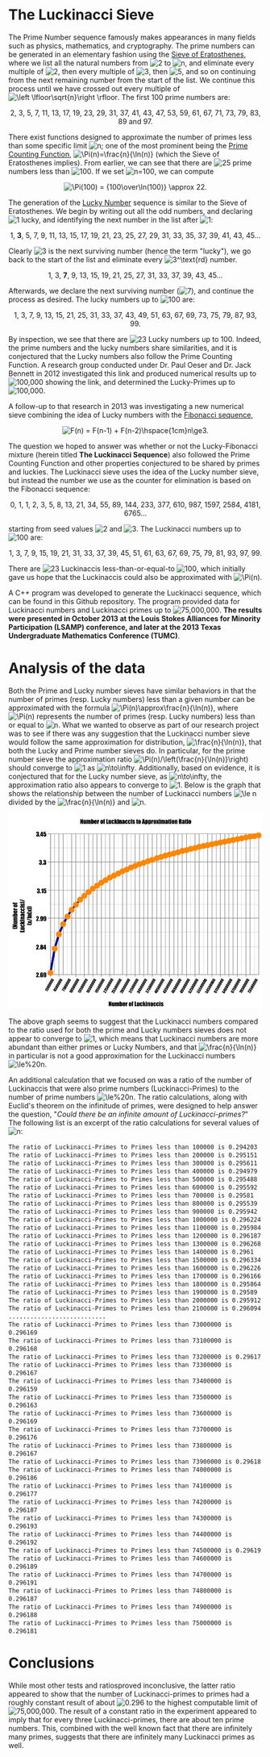 # The Luckinacci Sieve

The Prime Number sequence famously makes appearances in many fields such as physics, mathematics, and cryptography. The prime numbers can be generated in an elementary fashion using the <a href="http://mathworld.wolfram.com/SieveofEratosthenes.html" target="_blank">Sieve of Eratosthenes</a>, where we list all the natural numbers from <img src="https://latex.codecogs.com/gif.latex?2" title="2" /> to <img src="https://latex.codecogs.com/gif.latex?n" title="n" />, and eliminate every multiple of <img src="https://latex.codecogs.com/gif.latex?2" title="2" />, then every multiple of <img src="https://latex.codecogs.com/gif.latex?3" title="3" />, then <img src="https://latex.codecogs.com/gif.latex?5" title="5" />, and so on continuing from the next remaining number from the start of the list. We continue this process until we have crossed out every multiple of <img src="https://latex.codecogs.com/gif.latex?\left&space;\lfloor\sqrt{n}\right&space;\rfloor" title="\left \lfloor\sqrt{n}\right \rfloor" />. The first 100 prime numbers are:

<p align="center">2, 3, 5, 7, 11, 13, 17, 19, 23, 29, 31, 37, 41, 43, 47, 53, 59, 61, 67, 71, 73, 79, 83, 89 and 97.</p>

There exist functions designed to approximate the number of primes less than some specific limit <img src="https://latex.codecogs.com/gif.latex?n" title="n" />; one of the most prominent being the <a href="http://mathworld.wolfram.com/PrimeCountingFunction.html" target="_blank">Prime Counting Function</a>, <img src="https://latex.codecogs.com/gif.latex?\Pi(n)=\frac{n}{\ln(n)}" title="\Pi(n)=\frac{n}{\ln(n)}" /> (which the Sieve of Eratosthenes implies). From earlier, we can see that there are <img src="https://latex.codecogs.com/gif.latex?25" title="25" /> prime numbers less than <img src="https://latex.codecogs.com/gif.latex?100" title="100" />. If we set <img src="https://latex.codecogs.com/gif.latex?n=100" title="n=100" />, we can compute <p align="center"><img src="https://latex.codecogs.com/gif.latex?\Pi(100)&space;=&space;{100\over\ln(100)}&space;\approx&space;22." title="\Pi(100) = {100\over\ln(100)} \approx 22." /></p>

The generation of the <a href="http://mathworld.wolfram.com/LuckyNumber.html" target="_blank">Lucky Number</a> sequence is similar to the Sieve of Eratosthenes. We begin by writing out all the odd numbers, and declaring <img src="https://latex.codecogs.com/gif.latex?1" title="1" /> lucky, and identifying the next number in the list after <img src="https://latex.codecogs.com/gif.latex?1" title="1" />:

<p align="center">1, <strong>3</strong>, 5, 7, 9, 11, 13, 15, 17, 19, 21, 23, 25, 27, 29, 31, 33, 35, 37, 39, 41, 43, 45...</p>

Clearly <img src="https://latex.codecogs.com/gif.latex?3" title="3" /> is the next surviving number (hence the term "lucky"), we go back to the start of the list and eliminate every <img src="https://latex.codecogs.com/gif.latex?3^\text{rd}" title="3^\text{rd}" /> number. 

<p align="center">1, 3, <strong>7</strong>, 9, 13, 15, 19, 21, 25, 27, 31, 33, 37, 39, 43, 45...</p>

Afterwards, we declare the next surviving number (<img src="https://latex.codecogs.com/gif.latex?7" title="7" />), and continue the process as desired. The lucky numbers up to <img src="https://latex.codecogs.com/gif.latex?100" title="100" /> are:

<p align="center">1, 3, 7, 9, 13, 15, 21, 25, 31, 33, 37, 43, 49, 51, 63, 67, 69, 73, 75, 79, 87, 93, 99.</p>

By inspection, we see that there are <img src="https://latex.codecogs.com/gif.latex?23" title="23" /> Lucky numbers up to 100. Indeed, the prime numbers and the lucky numbers share similarities, and it is conjectured that the Lucky numbers also follow the Prime Counting Function. A research group conducted under Dr. Paul Oeser and Dr. Jack Bennett in 2012 investigated this link and produced numerical results up to <img src="https://latex.codecogs.com/gif.latex?100,000" title="100,000" /> showing the link, and determined the Lucky-Primes up to <img src="https://latex.codecogs.com/gif.latex?100,000" title="100,000" />.

A follow-up to that research in 2013 was investigating a new numerical sieve combining the idea of Lucky numbers with the <a href="http://mathworld.wolfram.com/FibonacciNumber.html">Fibonacci sequence</a>,

<p align="center"><img src="https://latex.codecogs.com/gif.latex?F(n)&space;=&space;F(n-1)&space;&plus;&space;F(n-2)\hspace{1cm}n\ge3." title="F(n) = F(n-1) + F(n-2)\hspace{1cm}n\ge3." /></p>

The question we hoped to answer was whether or not the Lucky-Fibonacci mixture (herein titled <strong>The Luckinacci Sequence</strong>) also followed the Prime Counting Function and other properties conjectured to be shared by primes and luckies. The Luckinacci sieve uses the idea of the Lucky number sieve, but instead the number we use as the counter for elimination is based on the Fibonacci sequence:

<p align="center">0, 1, 1, 2, 3, 5, 8, 13, 21, 34, 55, 89, 144, 233, 377, 610, 987, 1597, 2584, 4181, 6765...</p>

starting from seed values <img src="https://latex.codecogs.com/gif.latex?2" title="2" /> and <img src="https://latex.codecogs.com/gif.latex?3" title="3" />. The Luckinacci numbers up to <img src="https://latex.codecogs.com/gif.latex?100" title="100" /> are:

<p align="center">1, 3, 7, 9, 15, 19, 21, 31, 33, 37, 39, 45, 51, 61, 63, 67, 69, 75, 79, 81, 93, 97, 99.</p>

There are <img src="https://latex.codecogs.com/gif.latex?23" title="23" /> Luckinaccis less-than-or-equal-to <img src="https://latex.codecogs.com/gif.latex?100" title="100" />, which initially gave us hope that the Luckinaccis could also be approximated with <img src="https://latex.codecogs.com/gif.latex?\Pi(n)" title="\Pi(n)" />.

A C++ program was developed to generate the Luckinacci sequence, which can be found in this Github repository. The program provided data for Luckinacci numbers and Luckinacci primes up to <img src="https://latex.codecogs.com/gif.latex?75,000,000" title="75,000,000" />. <strong>The results were presented in October 2013 at the Louis Stokes Alliances for Minority Participation (LSAMP) conference, and later at the 2013 Texas Undergraduate Mathematics Conference (TUMC)</strong>.

# Analysis of the data

Both the Prime and Lucky number sieves have similar behaviors in that the number of primes (resp. Lucky numbers) 
less than a given number can be approximated with the formula <img src="https://latex.codecogs.com/gif.latex?\Pi(n)\approx\frac{n}{\ln(n)}" title="\Pi(n)\approx\frac{n}{\ln(n)}" />, where <img src="https://latex.codecogs.com/gif.latex?\Pi(n)" title="\Pi(n)" /> represents the number of primes (resp. Lucky numbers) less than or equal to <img src="https://latex.codecogs.com/gif.latex?n" title="n" />. What we wanted to observe as part of our research project was to see if there was any suggestion that the Luckinacci number sieve would follow the same approximation for distribution, <img src="https://latex.codecogs.com/gif.latex?\frac{n}{\ln(n)}" title="\frac{n}{\ln(n)}" />, that both the Lucky and Prime number sieves do. In particular, for the prime number sieve the approximation ratio <img src="https://latex.codecogs.com/gif.latex?\Pi(n)/\left(\frac{n}{\ln(n)}\right)" title="\Pi(n)/\left(\frac{n}{\ln(n)}\right)" /> should converge to <img src="https://latex.codecogs.com/gif.latex?1" title="1" /> as <img src="https://latex.codecogs.com/gif.latex?n\to\infty" title="n\to\infty" />. Additionally, based on evidence, it is conjectured that for the Lucky number sieve, as <img src="https://latex.codecogs.com/gif.latex?n\to\infty" title="n\to\infty" />, the approximation ratio also appears to converge to <img src="https://latex.codecogs.com/gif.latex?1" title="1" />. Below is the graph that shows the relationship between the number of Luckinacci numbers <img src="https://latex.codecogs.com/gif.latex?\le%20n" title="\le n" /> divided by the <img src="https://latex.codecogs.com/gif.latex?\frac{n}{\ln(n)}" title="\frac{n}{\ln(n)}" /> and <img src="https://latex.codecogs.com/gif.latex?n" title="n" />.

<p align="center"><img src="img/graph.png" /></p>

The above graph seems to suggest that the Luckinacci numbers 
compared to the ratio used for both the prime and Lucky numbers sieves does not appear to converge 
to <img src="https://latex.codecogs.com/gif.latex?1" title="1" />, which means that Luckinacci numbers are more abundant than either primes or Lucky Numbers, 
and that <img src="https://latex.codecogs.com/gif.latex?\frac{n}{\ln(n)}" title="\frac{n}{\ln(n)}" /> in particular is not a good approximation for the Luckinacci numbers <img src="https://latex.codecogs.com/gif.latex?\le%20n" title="\le%20n" />.

An additional calculation that we focused on was a ratio of the number of 
Luckinaccis that were also prime numbers (Luckinacci-Primes) to the number of prime numbers 
<img src="https://latex.codecogs.com/gif.latex?\le%20n" title="\le%20n" />. The ratio calculations, along with Euclid's theorem on the infinitude of primes, were 
designed to help answer the question, "<em>Could there be an infinite 
amount of Luckinacci-primes?</em>" The following list is an excerpt of the ratio 
calculations for several values of <img src="https://latex.codecogs.com/gif.latex?n" title="n" />:

```
The ratio of Luckinacci-Primes to Primes less than 100000 is 0.294203
The ratio of Luckinacci-Primes to Primes less than 200000 is 0.295151
The ratio of Luckinacci-Primes to Primes less than 300000 is 0.295611
The ratio of Luckinacci-Primes to Primes less than 400000 is 0.294979
The ratio of Luckinacci-Primes to Primes less than 500000 is 0.295488
The ratio of Luckinacci-Primes to Primes less than 600000 is 0.295592
The ratio of Luckinacci-Primes to Primes less than 700000 is 0.29581
The ratio of Luckinacci-Primes to Primes less than 800000 is 0.295539
The ratio of Luckinacci-Primes to Primes less than 900000 is 0.295942
The ratio of Luckinacci-Primes to Primes less than 1000000 is 0.296224
The ratio of Luckinacci-Primes to Primes less than 1100000 is 0.295984
The ratio of Luckinacci-Primes to Primes less than 1200000 is 0.296187
The ratio of Luckinacci-Primes to Primes less than 1300000 is 0.296268
The ratio of Luckinacci-Primes to Primes less than 1400000 is 0.2961
The ratio of Luckinacci-Primes to Primes less than 1500000 is 0.296334
The ratio of Luckinacci-Primes to Primes less than 1600000 is 0.296226
The ratio of Luckinacci-Primes to Primes less than 1700000 is 0.296166
The ratio of Luckinacci-Primes to Primes less than 1800000 is 0.295864
The ratio of Luckinacci-Primes to Primes less than 1900000 is 0.29589
The ratio of Luckinacci-Primes to Primes less than 2000000 is 0.295912
The ratio of Luckinacci-Primes to Primes less than 2100000 is 0.296094
...........................
The ratio of Luckinacci-Primes to Primes less than 73000000 is 0.296169
The ratio of Luckinacci-Primes to Primes less than 73100000 is 0.296168
The ratio of Luckinacci-Primes to Primes less than 73200000 is 0.29617
The ratio of Luckinacci-Primes to Primes less than 73300000 is 0.296167
The ratio of Luckinacci-Primes to Primes less than 73400000 is 0.296159
The ratio of Luckinacci-Primes to Primes less than 73500000 is 0.296163
The ratio of Luckinacci-Primes to Primes less than 73600000 is 0.296169
The ratio of Luckinacci-Primes to Primes less than 73700000 is 0.296176
The ratio of Luckinacci-Primes to Primes less than 73800000 is 0.296167
The ratio of Luckinacci-Primes to Primes less than 73900000 is 0.29618
The ratio of Luckinacci-Primes to Primes less than 74000000 is 0.296186
The ratio of Luckinacci-Primes to Primes less than 74100000 is 0.296177
The ratio of Luckinacci-Primes to Primes less than 74200000 is 0.296187
The ratio of Luckinacci-Primes to Primes less than 74300000 is 0.296193
The ratio of Luckinacci-Primes to Primes less than 74400000 is 0.296192
The ratio of Luckinacci-Primes to Primes less than 74500000 is 0.29619
The ratio of Luckinacci-Primes to Primes less than 74600000 is 0.296189
The ratio of Luckinacci-Primes to Primes less than 74700000 is 0.296191
The ratio of Luckinacci-Primes to Primes less than 74800000 is 0.296187
The ratio of Luckinacci-Primes to Primes less than 74900000 is 0.296188
The ratio of Luckinacci-Primes to Primes less than 75000000 is 0.296181
```
# Conclusions

While most other tests and ratiosproved inconclusive, the latter ratio appeared to show that the number of Luckinacci-primes to primes had a roughly
constant result of about <img src="https://latex.codecogs.com/gif.latex?0.296" title="0.296" /> to the highest computable limit of <img src="https://latex.codecogs.com/gif.latex?75,000,000" title="75,000,000" />. The result of a constant ratio in the experiment
appeared to imply that for every three Luckinacci-primes, there are about ten prime numbers. This, combined 
with the well known fact that there are infinitely many primes, suggests that there are infinitely many Luckinacci 
primes as well.


